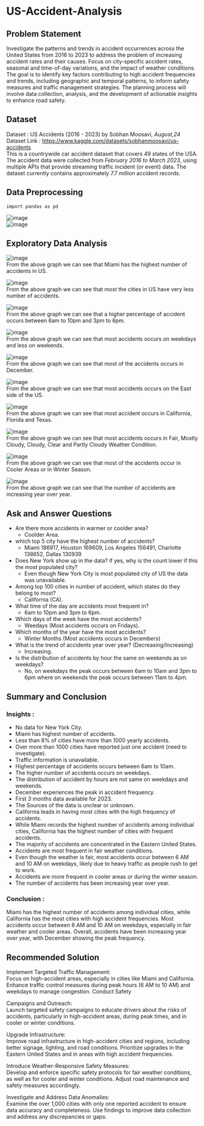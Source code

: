 # US-Accident-Analysis
## Problem Statement
Investigate the patterns and trends in accident occurrences across the United States from 2016 to 2023 to address the problem of increasing accident rates and their causes. Focus on city-specific accident rates, seasonal and time-of-day variations, and the impact of weather conditions. The goal is to identify key factors contributing to high accident frequencies and trends, including geographic and temporal patterns, to inform safety measures and traffic management strategies. The planning process will involve data collection, analysis, and the development of actionable insights to enhance road safety.

## Dataset
Dataset : US Accidents (2016 - 2023) by Sobhan Moosavi, *August,24*<br>
Dataset Link : https://www.kaggle.com/datasets/sobhanmoosavi/us-accidents <br>
This is a countrywide car accident dataset that covers 49 states of the USA. The accident data were collected from *February 2016 to March 2023*, using multiple APIs that provide streaming traffic incident (or event) data. The dataset currently contains approximately *7.7 million* accident records.

## Data Preprocessing
`import pandas as pd`

![image](https://github.com/user-attachments/assets/1fb3465c-dc6a-4695-a0ad-f8a360320de8) <br>
![image](https://github.com/user-attachments/assets/b37ee6e2-64e5-4d89-a94e-025ddc59ff3c)

## Exploratory Data Analysis
![image](https://github.com/user-attachments/assets/63515b94-6851-429f-ba38-0cb46ca63c81) <br>
From the above graph we can see that Miami has the highest number of accidents in US.

![image](https://github.com/user-attachments/assets/129f7a99-804a-4173-b5c6-3e1b87503544) <br>
From the above graph we can see that most the cities in US have very less number of accidents.

![image](https://github.com/user-attachments/assets/6a7ec7d0-f87d-4a17-b085-1260e7736339) <br>
From the above graph we can see that a higher percentage of accident occurs between 6am to 10pm and 3pm to 6pm.

![image](https://github.com/user-attachments/assets/643af6d5-5b27-4aa0-a11c-0d25a15cd115) <br>
From the above graph we can see that most accidents occurs on weekdays and less on weekends. 

![image](https://github.com/user-attachments/assets/61742deb-4e0b-481e-afd7-458505dc9911) <br>
From the above graph we can see that most of the accidents occurs in December.

![image](https://github.com/user-attachments/assets/e56749c1-980d-4da2-ac8c-1b8453d3fd1f) <br>
From the above graph we can see that most accidents occurs on the East side of the US.

![image](https://github.com/user-attachments/assets/c943a0be-5088-4822-9d4f-eced53a1a995) <br>
From the above graph we can see that most accident occurs in California, Florida and Texas.

![image](https://github.com/user-attachments/assets/1674f41b-2f34-45f2-9d4e-75ba40d390c2) <br>
From the above graph we can see that most accidents occurs in Fair, Mostly Cloudy, Cloudy, Clear and Partly Cloudy Weather Condition.

![image](https://github.com/user-attachments/assets/bb27b720-6537-4f63-a594-ccda8ee839bd) <br>
From the above graph we can see that most of the accidents occur in Cooler Areas or in Winter Season.

![image](https://github.com/user-attachments/assets/60d6a7c2-6b38-4968-b272-cafcc12e603d) <br>
From the above graph we can see that the number of accidents are increasing year over year.

## Ask and Answer Questions
- Are there more accidents in warmer or coolder area?
    - Coolder Area.
- which top 5 city have the highest number of accidents?
    - Miami 186917, Houston 169609, Los Angeles 156491, Charlotte 138652, Dallas 130939
- Does New York show up in the data? if yes, why is the count lower if this the most populated city?
    - Even though New York City is most populated city of US the data was unavailable.
- Among top 100 cities in number of accident, which states do they belong to most?
    - California (CA).
- What time of the day are accidents most frequent in?
    - 6am to 10pm and 3pm to 6pm.
- Which days of the week have the most accidents?
    - Weedays (Most accidents occurs on Fridays).
- Which months of the year have the most accidents?
    - Winter Months (Most accidents occurs in Decembers)
- What is the trend of accidents year over year? (Decreasing/Increasing)
    - Increasing.
- Is the distribution of accidents by hour the same on weekends as on weekdays?
    - No, on weekdays the peak occurs between 6am to 10am and 3pm to 6pm where on weekends the peak occurs between 11am to 4pm.

## Summary and Conclusion
### Insights :
- No data for New York City.
- Miami has highest number of accidents.
- Less than 8% of cities have more than 1000 yearly accidents.
- Over more than 1000 cities have reported just one accident (need to investigate).
- Traffic information is unavailable.
- Highest percentage of accidents occurs between 6am to 10am.
- The higher number of accidents occurs on weekdays.
- The distribution of accident by hours are not same on weekdays and weekends.
- December experiences the peak in accident frequency.
- First 3 months data available for 2023.
- The Sources of the data is unclear or unknown.
- California leads in having most cities with the high frequency of accidents.
- While Miami records the highest number of accidents among individual cities, California has the highest number of cities with frequent accidents.
- The majority of accidents are concentrated in the Eastern United States.
- Accidents are most frequent in fair weather conditions.
- Even though the weather is fair, most accidents occur between 6 AM and 10 AM on weekdays, likely due to heavy traffic as people rush to get to work.
- Accidents are more frequent in cooler areas or during the winter season.
- The number of accidents has been increasing year over year.

### Conclusion :
Miami has the highest number of accidents among individual cities, while California has the most cities with high accident frequencies. Most accidents occur between 6 AM and 10 AM on weekdays, especially in fair weather and cooler areas. Overall, accidents have been increasing year over year, with December showing the peak frequency.

## Recommended Solution
Implement Targeted Traffic Management: <br>
Focus on high-accident areas, especially in cities like Miami and California. Enhance traffic control measures during peak hours (6 AM to 10 AM) and weekdays to manage congestion.
Conduct Safety

Campaigns and Outreach: <br>
Launch targeted safety campaigns to educate drivers about the risks of accidents, particularly in high-accident areas, during peak times, and in cooler or winter conditions.

Upgrade Infrastructure: <br>
Improve road infrastructure in high-accident cities and regions, including better signage, lighting, and road conditions. Prioritize upgrades in the Eastern United States and in areas with high accident frequencies.

Introduce Weather-Responsive Safety Measures: <br>
Develop and enforce specific safety protocols for fair weather conditions, as well as for cooler and winter conditions. Adjust road maintenance and safety measures accordingly.

Investigate and Address Data Anomalies: <br>
Examine the over 1,000 cities with only one reported accident to ensure data accuracy and completeness. Use findings to improve data collection and address any discrepancies or gaps.
